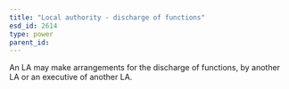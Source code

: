```yaml
---
title: "Local authority - discharge of functions"
esd_id: 2614
type: power
parent_id:  
---
```


An LA may make arrangements for the discharge of functions, by another LA or an executive of another LA. 


